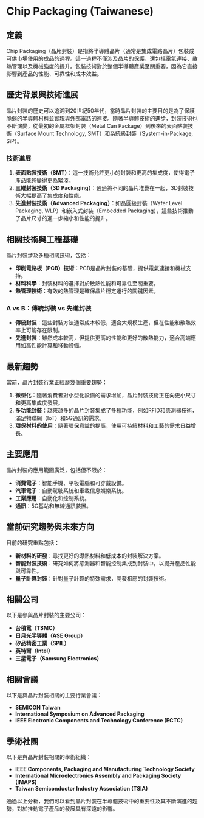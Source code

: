 # Chip Packaging (Taiwanese)

## 定義

Chip Packaging（晶片封裝）是指將半導體晶片（通常是集成電路晶片）包裝成可供市場使用的成品的過程。這一過程不僅涉及晶片的保護，還包括電氣連接、散熱管理以及機械強度的提升。包裝技術對於整個半導體產業至關重要，因為它直接影響到產品的性能、可靠性和成本效益。

## 歷史背景與技術進展

晶片封裝的歷史可以追溯到20世紀50年代，當時晶片封裝的主要目的是為了保護脆弱的半導體材料並實現與外部電路的連接。隨著半導體技術的進步，封裝技術也不斷演變，從最初的金屬框架封裝（Metal Can Package）到後來的表面貼裝技術（Surface Mount Technology, SMT）和系統級封裝（System-in-Package, SiP）。

### 技術進展

1. **表面貼裝技術（SMT）**：這一技術允許更小的封裝和更高的集成度，使得電子產品能夠變得更為緊湊。
2. **三維封裝技術（3D Packaging）**：通過將不同的晶片堆疊在一起，3D封裝技術大幅提高了集成度和性能。
3. **先進封裝技術（Advanced Packaging）**：如晶圓級封裝（Wafer Level Packaging, WLP）和嵌入式封裝（Embedded Packaging），這些技術推動了晶片尺寸的進一步縮小和性能的提升。

## 相關技術與工程基礎

晶片封裝涉及多種相關技術，包括：

- **印刷電路板（PCB）技術**：PCB是晶片封裝的基礎，提供電氣連接和機械支持。
- **材料科學**：封裝材料的選擇對於散熱性能和可靠性至關重要。
- **熱管理技術**：有效的熱管理是確保晶片穩定運行的關鍵因素。

### A vs B：傳統封裝 vs 先進封裝

- **傳統封裝**：這些封裝方法通常成本較低，適合大規模生產，但在性能和散熱效率上可能存在限制。
- **先進封裝**：雖然成本較高，但提供更高的性能和更好的散熱能力，適合高端應用如高性能計算和移動設備。

## 最新趨勢

當前，晶片封裝行業正經歷幾個重要趨勢：

1. **微型化**：隨著消費者對小型化設備的需求增加，晶片封裝技術正在向更小尺寸和更高集成度發展。
2. **多功能封裝**：越來越多的晶片封裝集成了多種功能，例如RFID和感測器技術，滿足物聯網（IoT）和5G通訊的需求。
3. **環保材料的使用**：隨著環保意識的提高，使用可持續材料和工藝的需求日益增長。

## 主要應用

晶片封裝的應用範圍廣泛，包括但不限於：

- **消費電子**：智能手機、平板電腦和可穿戴設備。
- **汽車電子**：自動駕駛系統和車載信息娛樂系統。
- **工業應用**：自動化和控制系統。
- **通訊**：5G基站和無線通訊裝置。

## 當前研究趨勢與未來方向

目前的研究重點包括：

- **新材料的研發**：尋找更好的導熱材料和低成本的封裝解決方案。
- **智能封裝技術**：研究如何將感測器和智能控制集成到封裝中，以提升產品性能與可靠性。
- **量子計算封裝**：針對量子計算的特殊需求，開發相應的封裝技術。

## 相關公司

以下是參與晶片封裝的主要公司：

- **台積電（TSMC）**
- **日月光半導體（ASE Group）**
- **矽品精密工業（SPIL）**
- **英特爾（Intel）**
- **三星電子（Samsung Electronics）**

## 相關會議

以下是與晶片封裝相關的主要行業會議：

- **SEMICON Taiwan**
- **International Symposium on Advanced Packaging**
- **IEEE Electronic Components and Technology Conference (ECTC)**

## 學術社團

以下是與晶片封裝相關的學術組織：

- **IEEE Components, Packaging and Manufacturing Technology Society**
- **International Microelectronics Assembly and Packaging Society (IMAPS)**
- **Taiwan Semiconductor Industry Association (TSIA)**

通過以上分析，我們可以看到晶片封裝在半導體技術中的重要性及其不斷演進的趨勢，對於推動電子產品的發展具有深遠的影響。